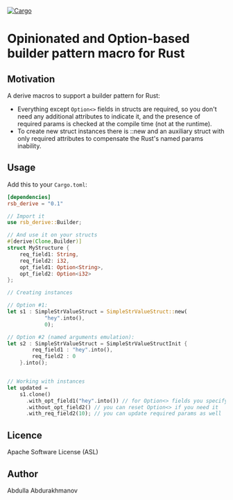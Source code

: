 [![Cargo](https://img.shields.io/crates/v/rsb_derive.svg)](https://crates.io/crates/rsb_derive)

# Opinionated and Option-based builder pattern macro for Rust

## Motivation
A derive macros to support a builder pattern for Rust:
- Everything except `Option<>` fields in structs are required, so you 
don't need any additional attributes to indicate it, 
and the presence of required params is checked at the compile time (not at the runtime).
- To create new struct instances there is ::new and an auxiliary struct with only required attributes
to compensate the Rust's named params inability. 

## Usage

Add this to your `Cargo.toml`:

```toml
[dependencies]
rsb_derive = "0.1"
```

```rust
// Import it
use rsb_derive::Builder;

// And use it on your structs
#[derive(Clone,Builder)]
struct MyStructure {
    req_field1: String,
    req_field2: i32,
    opt_field1: Option<String>,
    opt_field2: Option<i32>
};

// Creating instances

// Option #1:
let s1 : SimpleStrValueStruct = SimpleStrValueStruct::new(
            "hey".into(),
            0);

// Option #2 (named arguments emulation):
let s2 : SimpleStrValueStruct = SimpleStrValueStructInit {
        req_field1 : "hey".into(),
        req_field2 : 0
    }.into();


// Working with instances
let updated = 
    s1.clone()
      .with_opt_field1("hey".into()) // for Option<> fields you specify a bare argument
      .without_opt_field2() // you can reset Option<> if you need it
      .with_req_field2(10); // you can update required params as well

``` 

## Licence
Apache Software License (ASL)

## Author
Abdulla Abdurakhmanov

